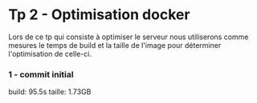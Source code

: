 # Tp 2 - Optimisation docker
Lors de ce tp qui consiste à optimiser le serveur nous utiliserons comme mesures le temps de build et la taille de l'image pour déterminer l'optimisation de celle-ci.

### 1 - commit initial
build: 95.5s
taille: 1.73GB